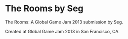 The Rooms by Seg
==============

The Rooms: A Global Game Jam 2013 submission by Seg.

Created at Global Game Jam 2013 in San Francisco, CA.
